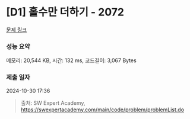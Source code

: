 # [D1] 홀수만 더하기 - 2072 

[문제 링크](https://swexpertacademy.com/main/code/problem/problemDetail.do?contestProbId=AV5QSEhaA5sDFAUq) 

### 성능 요약

메모리: 20,544 KB, 시간: 132 ms, 코드길이: 3,067 Bytes

### 제출 일자

2024-10-30 17:36



> 출처: SW Expert Academy, https://swexpertacademy.com/main/code/problem/problemList.do